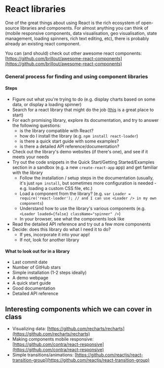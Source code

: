 # React libraries

One of the great things about using React is the rich ecosystem of open-source libraries and components. For almost anything you can think of \(mobile responsive components, data visualisation, geo visualisation, state management, loading spinners, rich text editing, etc\), there is probably already an existing react component.

You can \(and should\) check out other awesome react components: [https://github.com/brillout/awesome-react-components](https://github.com/brillout/awesome-react-components)

### General process for finding and using component libraries

#### Steps

- Figure out what you're trying to do (e.g. display charts based on some data, or display a loading spinner)
- Search for a react library that might do the job ([this](https://github.com/brillout/awesome-react-components) is a great place to start)
- For each promising library, explore its documentation, and try to answer the following questions: 
  - is the library compatible with React?
  - how do I install the library (e.g. `npm install react-loader`)
  - is there a quick start guide with some examples?
  - is there a detailed API reference/documentation?
- Check out the library's demo websites (if there's one), and see if it meets your needs
- Try out the code snippets in the Quick Start/Getting Started/Examples section in a sandbox (e.g. a new `create-react-app` app) and get familiar with the library
  - Follow the installation / setup steps in the documentation (usually, it's just `npm install`, but sometimes more configuration is needed - e.g. loading a custom CSS file, etc.)
  - Load a component from the library? (e.g. `var Loader = require('react-loader'); // and I can use <Loader /> in my own components`)
  - Understand how to use the library's various components (e.g. `<Loader loaded={false} className="spinner" />`)
  - In your browser, see what the components look like
- Read the detailed API reference and try out a few more components
- Decide: does this library do what I need it to do?
  - If yes, incorporate it into your app!
  - If not, look for another library


#### What to look out for in a library
- Last commit date
- Number of GitHub stars
- Simple installation (1-2 steps ideally)
- A demo webpage
- A quick start guide
- Good documentation
- Detailed API reference

## Interesting components which we can cover in class

* Visualizing data: [https://github.com/recharts/recharts](https://github.com/recharts/recharts)
* Making components mobile responsive: [https://github.com/contra/react-responsive](https://github.com/contra/react-responsive)
* Simple transitions/animations: [https://github.com/reactjs/react-transition-group](https://github.com/reactjs/react-transition-group)

